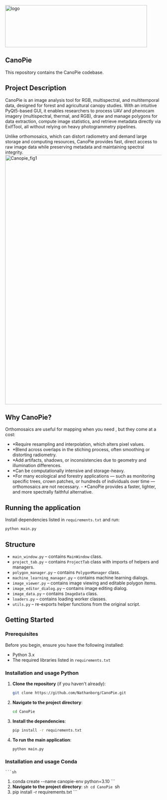 <img width="456" height="135" alt="logo" src="https://github.com/user-attachments/assets/8cf3f529-817b-45cb-b9ce-0315d12cea37" />

## CanoPie

This repository contains the CanoPie codebase.

## Project Description
CanoPie is an image analysis tool for RGB, multispectral, and multitemporal data, designed for forest and agricultural canopy studies. With an intuitive PyQt5-based GUI, it enables researchers to process UAV and phenocam imagery (multispectral, thermal, and RGB), draw and manage polygons for data extraction, compute image statistics, and retrieve metadata directly via ExifTool,  all without relying on heavy photogrammetry pipelines.

Unlike orthomosaics, which can distort radiometry and demand large storage and computing resources, CanoPie provides fast, direct access to raw image data while preserving metadata and maintaining spectral integrity.
<img width="800" height="800" alt="Canopie_fig1" src="https://github.com/user-attachments/assets/02aac60c-c71c-42b0-8d3c-acd9f4233f0d" />

## Why CanoPie?
Orthomosaics are useful for mapping when you need , but they come at a cost:
-   *Require resampling and interpolation, which alters pixel values.
-   *Blend across overlaps in the stiching process, often smoothing or distorting radiometry.
-   *Add artifacts, shadows, or inconsistencies due to geometry and illumination differences.
-   *Can be computationally intensive and storage-heavy.
-   *For many ecological and forestry applications — such as monitoring specific trees, crown patches, or hundreds of individuals over time — orthomosaics are not necessary. -   *CanoPie provides a faster, lighter, and more spectrally faithful alternative.

## Running the application

Install dependencies listed in `requirements.txt` and run:

```bash
python main.py
```

## Structure

* `main_window.py` – contains `MainWindow` class.
* `project_tab.py` – contains `ProjectTab` class with imports of helpers and managers.
* `polygon_manager.py` – contains `PolygonManager` class.
* `machine_learning_manager.py` – contains machine learning dialogs.
* `image_viewer.py` – contains image viewing and editable polygon items.
* `image_editor_dialog.py` – contains image editing dialog.
* `image_data.py` – contains `ImageData` class.
* `loaders.py` – contains loading worker classes.
* `utils.py` – re-exports helper functions from the original script.

## Getting Started

### Prerequisites
Before you begin, ensure you have the following installed:
*   Python 3.x
*   The required libraries listed in `requirements.txt`

### Installation and usage Python
1.  **Clone the repository** (if you haven't already):
    ```sh
    git clone https://github.com/Nathanborg/CanoPie.git
    ```
2.  **Navigate to the project directory**:
    ```sh
    cd CanoPie
    ```
3.  **Install the dependencies**:
    ```sh
    pip install -r requirements.txt
    ```
4.  **To run the main application**:
    ```sh
    python main.py
    ```
### Installation and usage Conda

    ```sh
 1.    conda create --name canopie-env python=3.10
    ```
 2.  **Navigate to the project directory**:
    ```sh
    cd CanoPie
    ```sh
 3.    pip install -r requirements.txt
    ```





